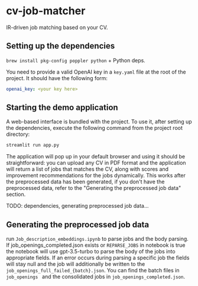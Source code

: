# cv-job-matcher
IR-driven job matching based on your CV.

## Setting up the dependencies
`brew install pkg-config poppler python` + Python deps.

You need to provide a valid OpenAI key in a `key.yaml` file at the root of the project. It should have the following form:
```yaml
openai_key: <your key here>
```

## Starting the demo application
A web-based interface is bundled with the project. To use it, after setting up the dependencies, execute the following command from the project root directory:
```bash
streamlit run app.py
```
The application will pop up in your default browser and using it should be straightforward: you can upload any CV in PDF format and the application will return a list of jobs that matches the CV, along with scores and improvement recommendations for the jobs dynamically. This works after the preprocessed data has been generated, if you don't have the preprocessed data, refer to the "Generating the preprocessed job data" section.

TODO: dependencies, generating preprocessed job data...

## Generating the preprocessed job data

run `Job_description_embeddings.ipynb` to parse jobs and the body parsing. 
If job_openings_completed.json exists or `REPARSE_JOBS` in notebook is true the notebook will use gpt-3.5-turbo to parse the body of the jobs into appropriate fields. 
If an error occurs during parsing a specific job the fields will stay null and the job will additionally be written to the `job_openings_full_failed_{batch}.json`.
You can find the batch files in `job_openings ` and the consolidated jobs in `job_openings_completed.json`.